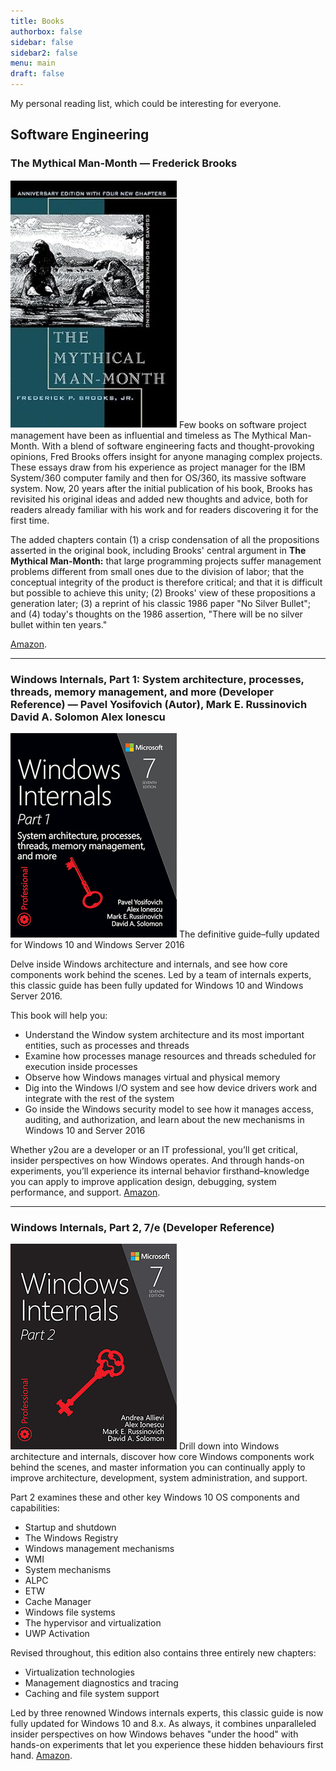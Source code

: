 ```yaml
---
title: Books
authorbox: false
sidebar: false
sidebar2: false
menu: main
draft: false
---
```


My personal reading list, which could be interesting for everyone.

## Software Engineering

### The Mythical Man-Month — Frederick Brooks

![image-20240513085414147](assets/image-20240513085414147.png#floatleft)
Few books on software project management have been as influential and timeless as The Mythical Man-Month. With a blend of software engineering facts and thought-provoking opinions, Fred Brooks offers insight for anyone managing complex projects. These essays draw from his experience as project manager for the IBM System/360 computer family and then for OS/360, its massive software system. Now, 20 years after the initial publication of his book, Brooks has revisited his original ideas and added new thoughts and advice, both for readers already familiar with his work and for readers discovering it for the first time.

The added chapters contain (1) a crisp condensation of all the propositions asserted in the original book, including Brooks' central argument in **The Mythical Man-Month:** that large programming projects suffer management problems different from small ones due to the division of labor; that the conceptual integrity of the product is therefore critical; and that it is difficult but possible to achieve this unity; (2) Brooks' view of these propositions a generation later; (3) a reprint of his classic 1986 paper "No Silver Bullet"; and (4) today's thoughts on the 1986 assertion, "There will be no silver bullet within ten years."

 [Amazon](https://www.amazon.com/dp/0201835959).  

---

### Windows Internals, Part 1: System architecture, processes, threads, memory management, and more (Developer Reference) — Pavel Yosifovich (Autor), Mark E. Russinovich David A. Solomon Alex Ionescu

![image-20240513085414147](assets/61z4AkvNIOL._SL1500_.jpg#floatleft)
The definitive guide–fully updated for Windows 10 and Windows Server 2016

Delve inside Windows architecture and internals, and see how core components work behind the scenes. Led by a team of internals experts, this classic guide has been fully updated for Windows 10 and Windows Server 2016.

This book will help you:

- Understand the Window system architecture and its most important entities, such as processes and threads
- Examine how processes manage resources and threads scheduled for execution inside processes
- Observe how Windows manages virtual and physical memory
- Dig into the Windows I/O system and see how device drivers work and integrate with the rest of the system
- Go inside the Windows security model to see how it manages access, auditing, and authorization, and learn about the new mechanisms in Windows 10 and Server 2016

Whether y2ou are a developer or an IT professional, you’ll get critical, insider perspectives on how Windows operates. And through hands-on experiments, you’ll experience its internal behavior firsthand–knowledge you can apply to improve application design, debugging, system performance, and support. [Amazon](https://www.amazon.de/dp/0735684189).  

---

### Windows Internals, Part 2, 7/e (Developer Reference)

![image-20240513085414147](assets/612bbiFW+7L._SL1500_.jpg#floatleft)
Drill down into Windows architecture and internals, discover how core Windows components work behind the scenes, and master information you can continually apply to improve architecture, development, system administration, and support.

Part 2 examines these and other key Windows 10 OS components and capabilities:

- Startup and shutdown
- The Windows Registry
- Windows management mechanisms
- WMI
- System mechanisms
- ALPC
- ETW
- Cache Manager
- Windows file systems
- The hypervisor and virtualization
- UWP Activation

Revised throughout, this edition also contains three entirely new chapters:

- Virtualization technologies
- Management diagnostics and tracing
- Caching and file system support

Led by three renowned Windows internals experts, this classic guide is now fully updated for Windows 10 and 8.x. As always, it combines unparalleled insider perspectives on how Windows behaves "under the hood" with hands-on experiments that let you experience these hidden behaviours first hand.  [Amazon](https://www.amazon.de/dp/0135462401).  